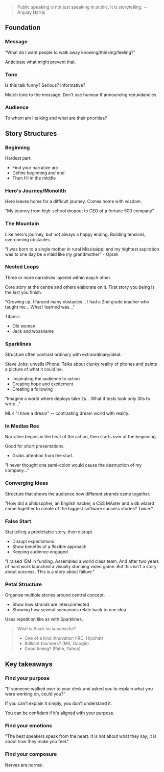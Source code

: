 > Public speaking is not just speaking in public. It is storytelling.
> -- Arquay Harris

## Foundation

### Message

"What do I want people to walk away knowing/thinking/feeling?"

Anticipate what might prevent that.

### Tone

Is this talk funny? Serious? Informative?

Match tone to the message. Don't use humour if announcing redundancies.

### Audience

To whom am I talking and what are their priorities?

## Story Structures

### Beginning

Hardest part.

- Find your narrative arc
- Define beginning and end
- Then fill in the middle

### Hero's Journey/Monolith

Hero leaves home for a difficult journey. Comes home with wisdom.

"My journey from high-school dropout to CEO of a fortune 500 company"

### The Mountain

Like hero's journey, but not always a happy ending. Building tensions, overcoming obstacles.

"I was born to a single mother in rural Mississippi and my hightest aspiration was to one day be a maid like my grandmother" - Oprah

### Nested Loops

Three or more narratives layered within eaqch other.

Core story at the centre and others elaborate on it. First story you being is the last you finish.

"Growing up, I fanced many obstacles... I had a 2nd grade teacher who taught me... What I learned was..."

Titanic:

- Old woman
- Jack and wossname

### Sparklines

Structure often contrast ordinary with extraordinary/ideal.

Steve Jobs: unveils iPhone. Talks about clunky reality of phones and paints a picture of what it could be.

- Inspirating the audience to action
- Creating hope and excitement
- Creating a following

"Imagine a world where deploys take 2s... What if tests took only 30s to write..."

MLK "I have a dream" -- contrasting dream world with reality.

### In Medias Res

Narrative begins in the heat of the action, then starts over at the beginning.

Good for short presentations.

- Grabs attention from the start.

"I never thought one semi-colon would cause the destruction of my company..."

### Converging Ideas

Structure that shows the audience how different strands came together.

"How did a philosopher, an English hacker, a CSS MAster and a db wizard come together to create of the biggest software success stories? Twice."

### False Start

Stat telling a predictable story, then disrupt.

- Disrupt expectations
- Show benefits of a flexible approach
- Keeping audience engaged

"I raised 15M in funding. Assembled a world class team. And after two years of hard work launched a visually stunning video game. But this isn't a story about success. This is a story about failure."

### Petal Structure

Organise multiple stories around central concept.

- Show how strands are interconnected
- Showing how several scenarions relate back to one idea

Uses repetition like as with Sparklines.

> What is Slack so successful?
> - One of a kind innovation (IRC, Hipchat)
> - Brilliant founders? (MS, Google)
> - Good timing? (Palm, Yahoo)

## Key takeaways

### Find your purpose

"If someone walked over to your desk and asked you to explain what you were working on, could you?"

If you can't explain it simply, you don't understand it.

You can be confident if it's aligned with your purpose.

### Find your emotions

"The best speakers speak from the heart. It is not about what they say, it is about how they make you feel."

### Find your composure

Nerves are normal.
